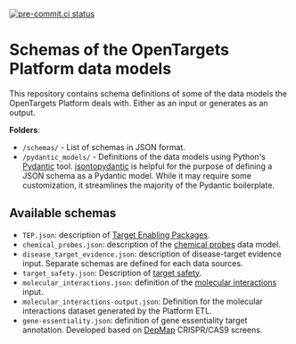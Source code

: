 [![pre-commit.ci status](https://results.pre-commit.ci/badge/github/opentargets/json_schema/master.svg)](https://results.pre-commit.ci/latest/github/opentargets/json_schema/master)

# Schemas of the OpenTargets Platform data models

This repository contains schema definitions of some of the data models the OpenTargets Platform deals with. Either as an input or generates as an output.

**Folders**:

- `/schemas/` - List of schemas in JSON format.
- `/pydantic_models/` - Definitions of the data models using Python's [Pydantic](https://docs.pydantic.dev/) tool. [jsontopydantic](https://jsontopydantic.com/) is helpful for the purpose of defining a JSON schema as a Pydantic model. While it may require some customization, it streamlines the majority of the Pydantic boilerplate.

## Available schemas

- `TEP.json`: description of [Target Enabling Packages](https://platform-docs.opentargets.org/target/chemical-probes-and-teps#target-enabling-packages).
- `chemical_probes.json`: description of the [chemical probes](https://platform-docs.opentargets.org/target/chemical-probes-and-teps#chemical-probes) data model.
- `disease_target_evidence.json`: description of disease-target evidence input. Separate schemas are defined for each data sources.
- `target_safety.json`: Description of [target safety](https://platform-docs.opentargets.org/target/safety).
- `molecular_interactions.json`: definition of the [molecular interactions](https://platform-docs.opentargets.org/target/molecular-interactions) input.
- `molecular_interactions-output.json`: Definition for the molecular interactions dataset generated by the Platform ETL.
- `gene-essentiality.json`: definition of gene essentiality target annotation. Developed based on [DepMap](https://depmap.org/) CRISPR/CAS9 screens.
